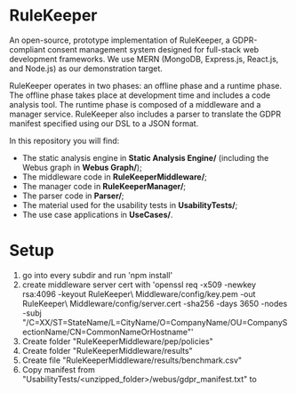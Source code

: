 # RuleKeeper

An open-source, prototype implementation of RuleKeeper, a GDPR-compliant consent management system designed for full-stack web development frameworks.
We use MERN (MongoDB, Express.js, React.js, and Node.js) as our demonstration target.

RuleKeeper operates in two phases: an offline phase and a runtime phase.
The offline phase takes place at development time and includes a code analysis tool.
The runtime phase is composed of a middleware and a manager service.
RuleKeeper also includes a parser to translate the GDPR manifest specified using our DSL to a JSON format.

In this repository you will find:

* The static analysis engine in **Static Analysis Engine/** (including the Webus graph in **Webus Graph/**);
* The middleware code in **RuleKeeperMiddleware/**;
* The manager code in **RuleKeeperManager/**;
* The parser code in **Parser/**;
* The material used for the usability tests in **UsabilityTests/**;
* The use case applications in **UseCases/**.

# Setup

1. go into every subdir and run 'npm install'
2. create middleware server cert with 'openssl req -x509 -newkey rsa:4096 -keyout RuleKeeper\ Middleware/config/key.pem -out RuleKeeper\ Middleware/config/server.cert -sha256 -days 3650 -nodes -subj "/C=XX/ST=StateName/L=CityName/O=CompanyName/OU=CompanySectionName/CN=CommonNameOrHostname"'
3. Create folder "RuleKeeperMiddleware/pep/policies"
4. Create folder "RuleKeeperMiddleware/results"
5. Create file "RuleKeeperMiddleware/results/benchmark.csv"
6. Copy manifest from "UsabilityTests/<unzipped_folder>/webus/gdpr_manifest.txt" to